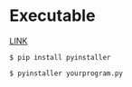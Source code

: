 # Executable

[LINK](https://www.pyinstaller.org/)

```
$ pip install pyinstaller
```

```
$ pyinstaller yourprogram.py
```

